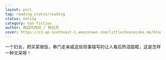 ```yaml
---
layout: post
tag: reading_status/reading
status: noting
category: non-fiction
author: 故园风雨前 / 杨云苏
cover: https://s3.ap-southeast-1.amazonaws.com/littlecheesecake.me/blog-post/books/幸得诸君慰平生.jpg
---
```


一个妇女，把买菜做饭，串门走亲戚这些琐事描写的让人看后热泪盈眶，这是怎样一种文采呀！